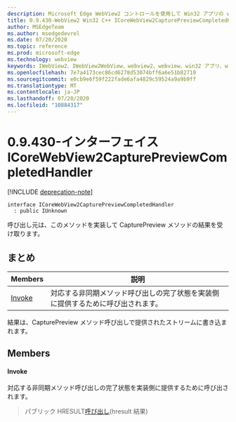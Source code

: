 ```yaml
---
description: Microsoft Edge WebView2 コントロールを使用して Win32 アプリの web コンテンツをホストする
title: 0.9.430-WebView2 Win32 C++ ICoreWebView2CapturePreviewCompletedHandler
author: MSEdgeTeam
ms.author: msedgedevrel
ms.date: 07/20/2020
ms.topic: reference
ms.prod: microsoft-edge
ms.technology: webview
keywords: IWebView2、IWebView2WebView、webview2、webview、win32 アプリ、win32、edge、ICoreWebView2、ICoreWebView2Host、browser control、edge html
ms.openlocfilehash: 7e7a4173cec86cd6278d53074bff6a6e51b82710
ms.sourcegitcommit: e0cb9e6f59f222fade6afa4829c59524a9a9b9ff
ms.translationtype: MT
ms.contentlocale: ja-JP
ms.lasthandoff: 07/20/2020
ms.locfileid: "10884317"
---
```

# 0.9.430-インターフェイス ICoreWebView2CapturePreviewCompletedHandler 

[!INCLUDE [deprecation-note](../../includes/deprecation-note.md)]

```
interface ICoreWebView2CapturePreviewCompletedHandler
  : public IUnknown
```

呼び出し元は、このメソッドを実装して CapturePreview メソッドの結果を受け取ります。

## まとめ

 Members                        | 説明
--------------------------------|---------------------------------------------
[Invoke](#invoke) | 対応する非同期メソッド呼び出しの完了状態を実装側に提供するために呼び出されます。

結果は、CapturePreview メソッド呼び出しで提供されたストリームに書き込まれます。

## Members

#### Invoke 

対応する非同期メソッド呼び出しの完了状態を実装側に提供するために呼び出されます。

> パブリック HRESULT[呼び出し](#invoke)(hresult 結果)

